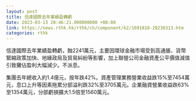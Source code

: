 ```yaml
---
layout: post
title: 信達國際去年業績盈轉虧
date: 2023-03-13 20:46:21.000000000 +08:00
link: https://news.rthk.hk/rthk/ch/component/k2/1691818-20230313.htm
categories: rthk
---
```


信達國際去年業績盈轉虧，蝕2241萬元，主要因環球金融市場受到高通脹、貨幣緊縮政策加快、地緣政局及貿易糾紛等影響，加上聯營公司金融資產公平價值減值引致攤佔盈利大幅減少。不派息。

集團去年總收入約1.4億元，按年跌42%。資產管理業務營業收益跌15%至7454萬元，息口上升等因素拖累分部溢利跌32%至3705萬元。企業融資營業收益跌63%至1354萬元，分部虧損擴大1.5倍至1560萬元。
